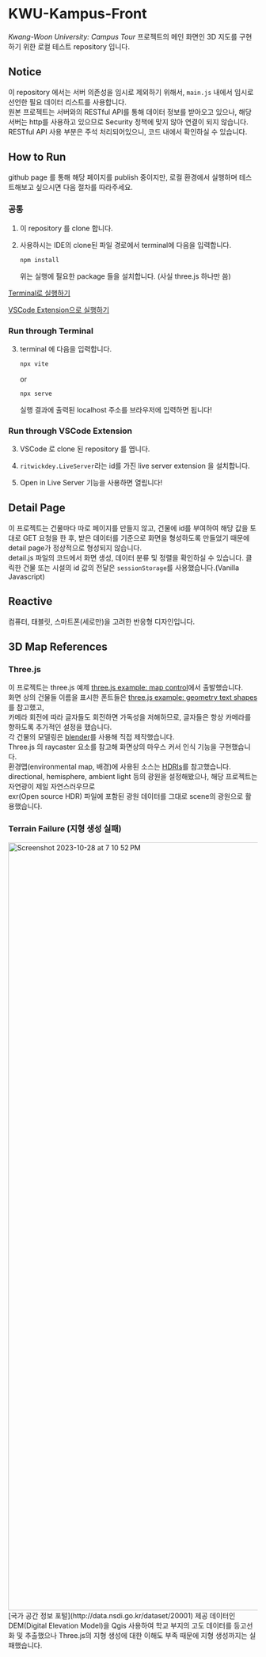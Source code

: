 # KWU-Kampus-Front

*Kwang-Woon University: Campus Tour* 프로젝트의 메인 화면인 3D 지도를 구현하기 위한 로컬 테스트 repository 입니다.

## Notice   

이 repository 에서는 서버 의존성을 임시로 제외하기 위해서, `main.js` 내에서 임시로 선언한 필요 데이터 리스트를 사용합니다.   
원본 프로젝트는 서버와의 RESTful API를 통해 데이터 정보를 받아오고 있으나, 해당 서버는 http를 사용하고 있으므로 Security 정책에 맞지 않아 연결이 되지 않습니다.   
RESTful API 사용 부분은 주석 처리되어있으니, 코드 내에서 확인하실 수 있습니다.   

## How to Run

github page 를 통해 해당 페이지를 publish 중이지만, 로컬 환경에서 실행하며 테스트해보고 싶으시면 다음 절차를 따라주세요.   

### 공통

1. 이 repository 를 clone 합니다.

2. 사용하시는 IDE의 clone된 파일 경로에서 terminal에 다음을 입력합니다.
   ```bash
   npm install
   ```
   위는 실행에 필요한 package 들을 설치합니다. (사실 three.js 하나만 씀)

[Terminal로 실행하기](#run-through-terminal)

[VSCode Extension으로 실행하기](#run-through-vscode-extension)

### Run through Terminal

3. terminal 에 다음을 입력합니다.
   ```bash
   npx vite
   ```
   or
   ```bash
   npx serve
   ```
   실행 결과에 출력된 localhost 주소를 브라우저에 입력하면 됩니다!

### Run through VSCode Extension

3. VSCode 로 clone 된 repository 를 엽니다.

4. `ritwickdey.LiveServer`라는 id를 가진 live server extension 을 설치합니다.

5. Open in Live Server 기능을 사용하면 열립니다!

## Detail Page

이 프로젝트는 건물마다 따로 페이지를 만들지 않고, 건물에 id를 부여하여 해당 값을 토대로 GET 요청을 한 후, 받은 데이터를 기준으로 화면을 형성하도록 만들었기 때문에 detail page가 정상적으로 형성되지 않습니다.   
detail.js 파일의 코드에서 화면 생성, 데이터 분류 및 정렬을 확인하실 수 있습니다. 클릭한 건물 또는 시설의 id 값의 전달은 `sessionStorage`를 사용했습니다.(Vanilla Javascript)   

## Reactive

컴퓨터, 태블릿, 스마트폰(세로만)을 고려한 반응형 디자인입니다. 

## 3D Map References

### Three.js

이 프로젝트는 three.js 예제 [three.js example: map control](https://threejs.org/examples/?q=map#misc_controls_map)에서 출발했습니다.   
화면 상의 건물들 이름을 표시한 폰트들은 [three.js example: geometry text shapes](https://threejs.org/examples/?q=font#webgl_geometry_text_shapes)를 참고했고,   
카메라 회전에 따라 글자들도 회전하면 가독성을 저해하므로, 글자들은 항상 카메라를 향하도록 추가적인 설정을 했습니다.   
각 건물의 모델링은 [blender](https://www.blender.org/)를 사용해 직접 제작했습니다.   
Three.js 의 raycaster 요소를 참고해 화면상의 마우스 커서 인식 기능을 구현했습니다.   
환경맵(environmental map, 배경)에 사용된 소스는 [HDRIs](https://polyhaven.com/hdris)를 참고했습니다.   
directional, hemisphere, ambient light 등의 광원을 설정해봤으나, 해당 프로젝트는 자연광이 제일 자연스러우므로   
exr(Open source HDR) 파일에 포함된 광원 데이터를 그대로 scene의 광원으로 활용했습니다.   

### Terrain Failure (지형 생성 실패)

<img width="1552" alt="Screenshot 2023-10-28 at 7 10 52 PM" src="https://github.com/juunie-roh/KWU-Kampus-Front/assets/65842841/eb411bdd-aae7-41ea-bdbf-5c16209d80a2">
[국가 공간 정보 포털](http://data.nsdi.go.kr/dataset/20001) 제공 데이터인 DEM(Digital Elevation Model)을 Qgis 사용하여   
학교 부지의 고도 데이터를 등고선화 및 추출했으나 Three.js의 지형 생성에 대한 이해도 부족 때문에 지형 생성까지는 실패했습니다.    

